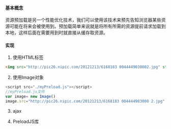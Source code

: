 #### 基本概念
资源预加载是另一个性能优化技术，我们可以使用该技术来预先告知浏览器某些资源可能在将来会被使用到。预加载简单来说就是将所有所需的资源提前请求加载到本地，这样后面在需要用到时就直接从缓存取资源。

#### 实现
1. 使用HTML标签
```HTML
<img src="http://pic26.nipic.com/20121213/6168183 0044449030002.jpg" style="display:none"/>
```
2. 使用Image对象
```JavaScript
<script src="./myPreload.js"></script>
//myPreload.js文件
var image= new Image()
image.src="http://pic26.nipic.com/20121213/6168183 004444903000 2.jpg"
```
3. ajax

4. PreloadJS库
